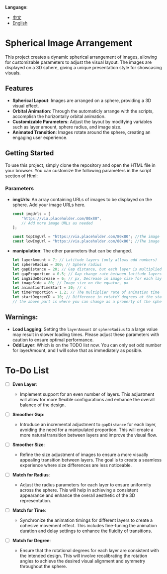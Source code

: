 **Language**: 
- [中文](README.zh.md)
- [English](README.md)

# Spherical Image Arrangement

This project creates a dynamic spherical arrangement of images, allowing for customizable parameters to adjust the visual layout. The images are displayed on a 3D sphere, giving a unique presentation style for showcasing visuals.

## Features

- **Spherical Layout**: Images are arranged on a sphere, providing a 3D visual effect.
- **Orbital Animation**: Through the automaticly arrange with the scripts, accomplish the horizontally orbital animation.
- **Customizable Parameters**: Adjust the layout by modifying variables such as layer amount, sphere radius, and image size.
- **Animated Transition**: Images rotate around the sphere, creating an engaging user experience.

## Getting Started

To use this project, simply clone the repository and open the HTML file in your browser. You can customize the following parameters in the script section of Html:

### Parameters

- **imgUrls**: An array containing URLs of images to be displayed on the sphere. Add your image URLs here.
  
  ```javascript
  const imgUrls = [
      "https://via.placeholder.com/80x80",
      // Add more image URLs as needed
  ];

  const topImgUrl = "https://via.placeholder.com/80x80"; //The image at the sphere north pole
  const lowImgUrl = "https://via.placeholder.com/80x80"; //The image at the sphere south pole
  
- **manipulation**: The other parameters that can be changed.

    ```javascript
    let layerAmount = 7; // Latitude layers (only allows odd numbers)    
    let sphereRadius = 300; // Sphere radius
    let gapDistance = 20; // Gap distance, but each layer is multiplied by 0.5 to create an angular effect
    let gapProportion = 0.5; // Gap change rate between latitude layers
    let imgSideDecrease = 6; // px, Decrease in image size for each layer
    let imageSide = 80; // Image size on the equator, px
    let animationTimeStart = 30; // s
    let timeProportion = 1.2; // The multiplier rate of animation time from the equator to the poles
    let startDegreeCD = 10; // Difference in rotateY degrees at the start of the animation per layer, deg
    // the above part is where you can change as a property of the sphere.

## Warnings:
- **Load Lagging**: Setting the `layerAmount` or `sphereRadius` to a large value may result in slower loading times. Please adjust these parameters with caution to ensure optimal performance.
- **Odd Layer**: Which is on the TODO list now. You can only set odd number for layerAmount, and I will solve that as immediately as posible.

# To-Do List
- [ ] **Even Layer**: 
  - Implement support for an even number of layers. This adjustment will allow for more flexible configurations and enhance the overall balance of the design.
- [ ] **Smoother Gap**: 
  - Introduce an incremental adjustment to `gapDistance` for each layer, avoiding the need for a manipulated proportion. This will create a more natural transition between layers and improve the visual flow.
- [ ] **Smoother Size**: 
  - Refine the size adjustment of images to ensure a more visually appealing transition between layers. The goal is to create a seamless experience where size differences are less noticeable.

- [ ] **Match for Radius**: 
  - Adjust the radius parameters for each layer to ensure uniformity across the sphere. This will help in achieving a consistent appearance and enhance the overall aesthetic of the 3D representation.

- [ ] **Match for Time**: 
  - Synchronize the animation timings for different layers to create a cohesive movement effect. This includes fine-tuning the animation duration and delay settings to enhance the fluidity of transitions.

- [ ] **Match for Degree**: 
  - Ensure that the rotational degrees for each layer are consistent with the intended design. This will involve recalibrating the rotation angles to achieve the desired visual alignment and symmetry throughout the sphere.

  
